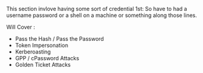 This section invlove having some sort of credential 1st:
So have to had a username password or a shell on a machine or something along those lines.

Will Cover :
- Pass the Hash / Pass the Password
- Token Impersonation
- Kerberoasting 
- GPP / cPassword Attacks
- Golden Ticket Attacks
